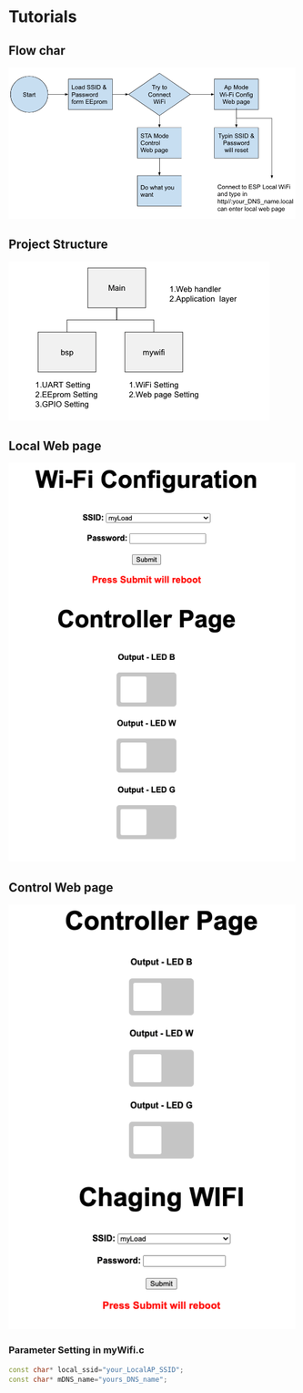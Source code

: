 # Tutorials

## Flow char

![](.gitbook/assets/screen-shot-2021-01-23-at-11.32.22-am.png)

## Project Structure

![](.gitbook/assets/screen-shot-2021-01-23-at-11.27.33-am.png)

## Local Web page

![](.gitbook/assets/screen-shot-2021-01-22-at-8.06.57-pm%20%281%29.png)

## Control Web page

![](.gitbook/assets/screen-shot-2021-01-22-at-8.08.58-pm%20%281%29.png)

### Parameter Setting in myWifi.c

```cpp
const char* local_ssid="your_LocalAP_SSID";
const char* mDNS_name="yours_DNS_name";

```



